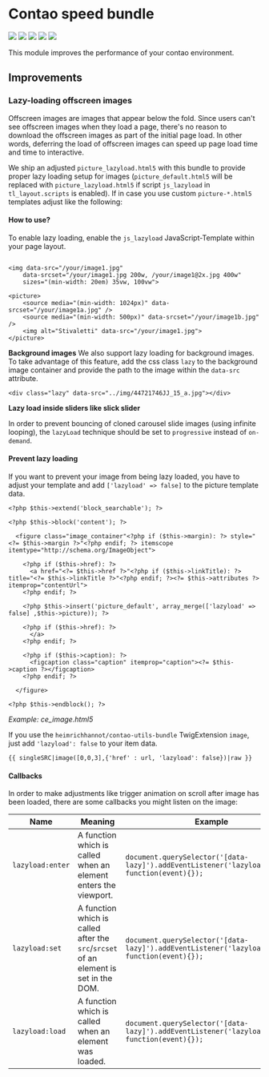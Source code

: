 # Contao speed bundle

![](https://img.shields.io/packagist/v/heimrichhannot/contao-speed-bundle.svg)
![](https://img.shields.io/packagist/l/heimrichhannot/contao-speed-bundle.svg)
![](https://img.shields.io/packagist/dt/heimrichhannot/contao-speed-bundle.svg)
[![](https://img.shields.io/travis/heimrichhannot/contao-speed-bundle/master.svg)](https://travis-ci.org/heimrichhannot/contao-speed-bundle/)
[![](https://img.shields.io/coveralls/heimrichhannot/contao-speed-bundle/master.svg)](https://coveralls.io/github/heimrichhannot/contao-speed-bundle)


This module improves the performance of your contao environment. 

## Improvements

### Lazy-loading offscreen images

Offscreen images are images that appear below the fold. Since users can't see offscreen images when they load a page, there's no reason to download the offscreen images as part of the initial page load. In other words, deferring the load of offscreen images can speed up page load time and time to interactive.

We ship an adjusted `picture_lazyload.html5` with this bundle to provide proper lazy loading setup for images (`picture_default.html5` will be replaced with `picture_lazyload.html5` if script `js_lazyload` in `tl_layout.scripts` is enabled). If in case you use custom `picture-*.html5` templates adjust like the following:

#### How to use?

To enable lazy loading, enable the `js_lazyload` JavaScript-Template within your page layout.

**<img>**
```
<img data-src="/your/image1.jpg"
    data-srcset="/your/image1.jpg 200w, /your/image1@2x.jpg 400w"
    sizes="(min-width: 20em) 35vw, 100vw">
``` 

**<pictures>**

```
<picture>
    <source media="(min-width: 1024px)" data-srcset="/your/image1a.jpg" />
    <source media="(min-width: 500px)" data-srcset="/your/image1b.jpg" />
    <img alt="Stivaletti" data-src="/your/image1.jpg">
</picture>
```

**Background images**
We also support lazy loading for background images. To take advantage of this feature, add the css class `lazy` to the background image container and provide the path to the image within the `data-src`  attribute.

```
<div class="lazy" data-src="../img/44721746JJ_15_a.jpg"></div>
```
**Lazy load inside sliders like slick slider**

In order to prevent bouncing of cloned carousel slide images (using infinite looping), the `lazyLoad` technique should be set to `progressive` instead of `on-demand`.

 
#### Prevent lazy loading 

If you want to prevent your image from being lazy loaded, you have to adjust your template and add `['lazyload' => false]` to the picture template data.

```
<?php $this->extend('block_searchable'); ?>

<?php $this->block('content'); ?>

  <figure class="image_container"<?php if ($this->margin): ?> style="<?= $this->margin ?>"<?php endif; ?> itemscope itemtype="http://schema.org/ImageObject">

    <?php if ($this->href): ?>
      <a href="<?= $this->href ?>"<?php if ($this->linkTitle): ?> title="<?= $this->linkTitle ?>"<?php endif; ?><?= $this->attributes ?> itemprop="contentUrl">
    <?php endif; ?>

    <?php $this->insert('picture_default', array_merge(['lazyload' => false] ,$this->picture)); ?>

    <?php if ($this->href): ?>
      </a>
    <?php endif; ?>

    <?php if ($this->caption): ?>
      <figcaption class="caption" itemprop="caption"><?= $this->caption ?></figcaption>
    <?php endif; ?>

  </figure>

<?php $this->endblock(); ?>
```
*Example: ce_image.html5*

If you use the `heimrichhannot/contao-utils-bundle` TwigExtension `image`, just add `'lazyload': false` to your item data.

```
{{ singleSRC|image([0,0,3],{'href' : url, 'lazyload': false})|raw }}
```

#### Callbacks

In order to make adjustments like trigger animation on scroll after image has been loaded, there are some callbacks you might listen on the image:


| Name                | Meaning                                                                                                                                                                                                                                                                                                                                                                                                                                                                                                                                                 | Example                            |
| ------------------- | ------------------------------------------------------------------------------------------------------------------------------------------------------------------------------------------------------------------------------------------------------------------------------------------------------------------------------------------------------------------------------------------------------------------------------------------------------------------------------------------------------------------------------------------------------- | ---------------------------------------- |
| `lazyload:enter`    | A function which is called when an element enters the viewport.                                                                                                                                                                                                                                                                                                                                                                                                                                                                                         | `document.querySelector('[data-lazy]').addEventListener('lazyload:enter', function(event){});`     |
| `lazyload:set`      | A function which is called after the `src`/`srcset` of an element is set in the DOM.                                                                                                                                                                                                                                                                                                                                                                                                                                                                    | `document.querySelector('[data-lazy]').addEventListener('lazyload:set', function(event){});`         |
| `lazyload:load`     | A function which is called when an element was loaded.                                                                                                                                                                                                                                                                                                                                                                                                                                                                                                  | `document.querySelector('[data-lazy]').addEventListener('lazyload:load', function(event){});`      |
